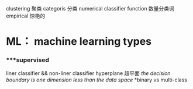 clustering 聚类
categoris 分类
numerical classifier function 数量分类词
empirical 惊艳的

# ML： machine learning types
### ***supervised 

liner classifier && non-liner classifier
hyperplane 超平面
*the decision boundary is one dimension less than the data space*
	*binary vs multi-class
	